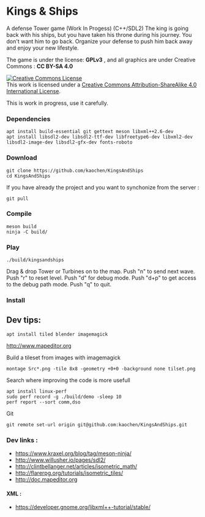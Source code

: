 # Kings & Ships
A defense Tower game (Work In Progess) (C++/SDL2)
The king is going back with his ships, but you have taken his throne during his journey. You don't want him to go back. Organize your defense to push him back away and enjoy your new lifestyle.


The game is under the license: **GPLv3** , and all graphics are under Creative Commons : **CC BY-SA 4.0**

<a rel="license" href="http://creativecommons.org/licenses/by-sa/4.0/"><img alt="Creative Commons License" style="border-width:0" src="https://i.creativecommons.org/l/by-sa/4.0/88x31.png" /></a><br />This work is licensed under a <a rel="license" href="http://creativecommons.org/licenses/by-sa/4.0/">Creative Commons Attribution-ShareAlike 4.0 International License</a>.

This is work in progress, use it carefully.


### Dependencies
```
apt install build-essential git gettext meson libxml++2.6-dev
apt install libsdl2-dev libsdl2-ttf-dev libfreetype6-dev libxml2-dev libsdl2-image-dev libsdl2-gfx-dev fonts-roboto

```

### Download
```
git clone https://github.com/kaochen/KingsAndShips
cd KingsAndShips
```
If you have already the project and you want to synchonize from the server :
```
git pull
```

### Compile
```
meson build
ninja -C build/
```

### Play
```
./build/kingsandships
```

Drag & drop Tower or Turbines on to the map.
Push "n" to send next wave.
Push "r" to reset level.
Push "d" for debug mode.
Push "d+p" to get access to the debug path mode.
Push "q" to quit.

### Install

## Dev tips:
```
apt install tiled blender imagemagick
```
http://www.mapeditor.org

Build a tileset from images with imagemagick
```
montage Src*.png -tile 8x8 -geometry +0+0 -background none tilset.png
```

Search where improving the code is more usefull
```
apt install linux-perf
sudo perf record -g ./build/demo -sleep 10
perf report --sort comm,dso
```

Git
```
git remote set-url origin git@github.com:kaochen/KingsAndShips.git
```

### Dev links :

 * https://www.kraxel.org/blog/tag/meson-ninja/
 * http://www.willusher.io/pages/sdl2/
 * http://clintbellanger.net/articles/isometric_math/
 * http://flarerpg.org/tutorials/isometric_tiles/
 * http://doc.mapeditor.org

#### XML : ####

 * https://developer.gnome.org/libxml++-tutorial/stable/
